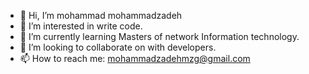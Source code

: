 - 👋 Hi, I’m mohammad mohammadzadeh
- 👀 I’m interested in write code.
- 🌱 I’m currently learning Masters of network Information technology.
- 💞️ I’m looking to collaborate on with developers.
- 📫 How to reach me: mohammadzadehmzg@gmail.com
